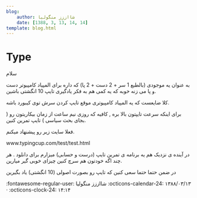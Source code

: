 ```yaml
---
blog:
    author: شااززز منگولیا
    date: [1388, 3, 13, 14, 14]
template: blog.html
---
```

# Type

<div class="cnt">
سلام<p>به عنوان یه موجودی (بالطبع 1 سر + 2 دست + 2 پا) که داره برای المپیاد کامپیوتر دست و پا می زنه خوبه که یه کمی هم به فکر یادگیری تایپ 10 انگشتی باشین.</p>
<p>کلا ضایعست که یه المپیاد کامپیوتری موقع تایپ کردن سرش توی کیبورد باشه.</p>
<p>برای اینکه سرعت تایپتون بالا بره , کافیه که روزی نیم ساعت از زمان بیکاریتون رو ( بجای بحث سیاسی ) تایپ تمرین کنین.</p>
<p>فعلا سایت زیر رو پیشنهاد میکنم.</p>
<p>www.typingcup.com/test/test.html</p>
<p>در آینده ی نزدیک هم یه برنامه ی تمرین تایپ (درست و حسابی) میزارم برای دانلود . هر چند اگه خودتون هم سرچ کنین چیزای خوبی گیر میارین.</p>
<p>در ضمن حتما حتما سعی کنین که تایپ رو بصورت اصولی (10 انگشتی) یاد بگیرین</p>
</div>

<div class="blog-info" markdown>
<span class="blog-author">
:fontawesome-regular-user: شااززز منگولیا
</span>
<span class="blog-date">
:octicons-calendar-24: ۱۳۸۸/۰۳/۱۳ · :octicons-clock-24: ۱۴:۱۴
</span>
</div>

